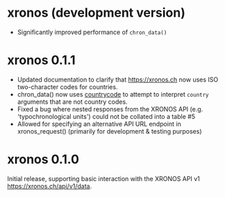 # xronos (development version)

* Significantly improved performance of `chron_data()`

# xronos 0.1.1

* Updated documentation to clarify that <https://xronos.ch> now uses ISO two-character codes for countries.
* chron_data() now uses [countrycode](https://vincentarelbundock.github.io/countrycode/) to attempt to interpret `country` arguments that are not country codes.
* Fixed a bug where nested responses from the XRONOS API (e.g. 'typochronological units') could not be collated into a table #5
* Allowed for specifying an alternative API URL endpoint in xronos_request() (primarily for development & testing purposes)

# xronos 0.1.0

Initial release, supporting basic interaction with the XRONOS API v1 <https://xronos.ch/api/v1/data>.
